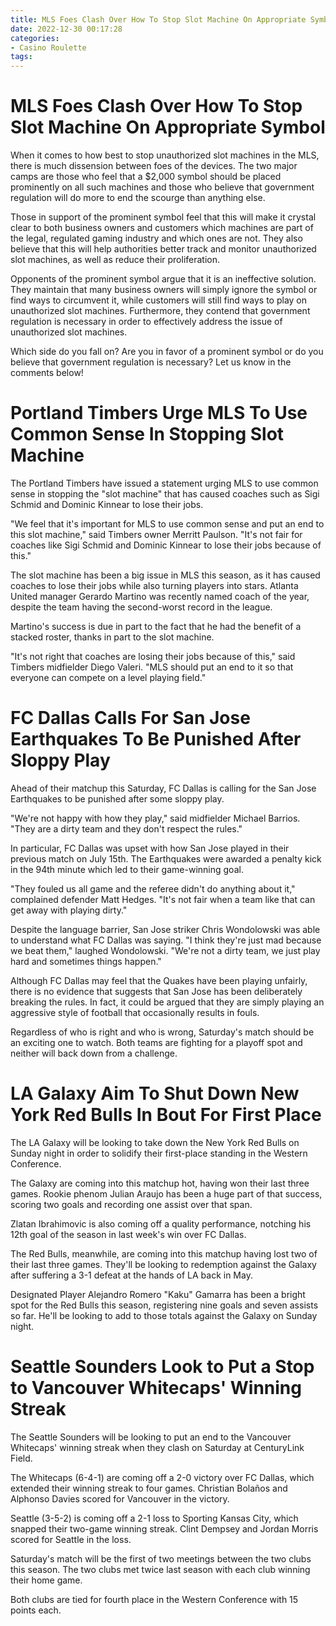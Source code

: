 ```yaml
---
title: MLS Foes Clash Over How To Stop Slot Machine On Appropriate Symbol
date: 2022-12-30 00:17:28
categories:
- Casino Roulette
tags:
---
```



#  MLS Foes Clash Over How To Stop Slot Machine On Appropriate Symbol

When it comes to how best to stop unauthorized slot machines in the MLS, there is much dissension between foes of the devices. The two major camps are those who feel that a $2,000 symbol should be placed prominently on all such machines and those who believe that government regulation will do more to end the scourge than anything else.

Those in support of the prominent symbol feel that this will make it crystal clear to both business owners and customers which machines are part of the legal, regulated gaming industry and which ones are not. They also believe that this will help authorities better track and monitor unauthorized slot machines, as well as reduce their proliferation.

Opponents of the prominent symbol argue that it is an ineffective solution. They maintain that many business owners will simply ignore the symbol or find ways to circumvent it, while customers will still find ways to play on unauthorized slot machines. Furthermore, they contend that government regulation is necessary in order to effectively address the issue of unauthorized slot machines.



Which side do you fall on? Are you in favor of a prominent symbol or do you believe that government regulation is necessary? Let us know in the comments below!

#  Portland Timbers Urge MLS To Use Common Sense In Stopping Slot Machine

The Portland Timbers have issued a statement urging MLS to use common sense in stopping the "slot machine" that has caused coaches such as Sigi Schmid and Dominic Kinnear to lose their jobs.

"We feel that it's important for MLS to use common sense and put an end to this slot machine," said Timbers owner Merritt Paulson. "It's not fair for coaches like Sigi Schmid and Dominic Kinnear to lose their jobs because of this."

The slot machine has been a big issue in MLS this season, as it has caused coaches to lose their jobs while also turning players into stars. Atlanta United manager Gerardo Martino was recently named coach of the year, despite the team having the second-worst record in the league.

Martino's success is due in part to the fact that he had the benefit of a stacked roster, thanks in part to the slot machine.

"It's not right that coaches are losing their jobs because of this," said Timbers midfielder Diego Valeri. "MLS should put an end to it so that everyone can compete on a level playing field."

#  FC Dallas Calls For San Jose Earthquakes To Be Punished After Sloppy Play

Ahead of their matchup this Saturday, FC Dallas is calling for the San Jose Earthquakes to be punished after some sloppy play.

"We're not happy with how they play," said midfielder Michael Barrios. "They are a dirty team and they don't respect the rules."

In particular, FC Dallas was upset with how San Jose played in their previous match on July 15th. The Earthquakes were awarded a penalty kick in the 94th minute which led to their game-winning goal.

"They fouled us all game and the referee didn't do anything about it," complained defender Matt Hedges. "It's not fair when a team like that can get away with playing dirty."

Despite the language barrier, San Jose striker Chris Wondolowski was able to understand what FC Dallas was saying. "I think they're just mad because we beat them," laughed Wondolowski. "We're not a dirty team, we just play hard and sometimes things happen."

Although FC Dallas may feel that the Quakes have been playing unfairly, there is no evidence that suggests that San Jose has been deliberately breaking the rules. In fact, it could be argued that they are simply playing an aggressive style of football that occasionally results in fouls.

Regardless of who is right and who is wrong, Saturday's match should be an exciting one to watch. Both teams are fighting for a playoff spot and neither will back down from a challenge.

#  LA Galaxy Aim To Shut Down New York Red Bulls In Bout For First Place

The LA Galaxy will be looking to take down the New York Red Bulls on Sunday night in order to solidify their first-place standing in the Western Conference.

The Galaxy are coming into this matchup hot, having won their last three games. Rookie phenom Julian Araujo has been a huge part of that success, scoring two goals and recording one assist over that span.

Zlatan Ibrahimovic is also coming off a quality performance, notching his 12th goal of the season in last week's win over FC Dallas.

The Red Bulls, meanwhile, are coming into this matchup having lost two of their last three games. They'll be looking to redemption against the Galaxy after suffering a 3-1 defeat at the hands of LA back in May.

Designated Player Alejandro Romero "Kaku" Gamarra has been a bright spot for the Red Bulls this season, registering nine goals and seven assists so far. He'll be looking to add to those totals against the Galaxy on Sunday night.

#  Seattle Sounders Look to Put a Stop to Vancouver Whitecaps' Winning Streak

The Seattle Sounders will be looking to put an end to the Vancouver Whitecaps' winning streak when they clash on Saturday at CenturyLink Field.

The Whitecaps (6-4-1) are coming off a 2-0 victory over FC Dallas, which extended their winning streak to four games. Christian Bolaños and Alphonso Davies scored for Vancouver in the victory.

Seattle (3-5-2) is coming off a 2-1 loss to Sporting Kansas City, which snapped their two-game winning streak. Clint Dempsey and Jordan Morris scored for Seattle in the loss.

Saturday's match will be the first of two meetings between the two clubs this season. The two clubs met twice last season with each club winning their home game.

Both clubs are tied for fourth place in the Western Conference with 15 points each.